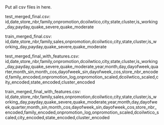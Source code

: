 Put all csv files in here.

test_merged_final.csv:
id,date,store_nbr,family,onpromotion,dcoilwtico,city,state,cluster,is_working_day,payday,quake_severe,quake_moderate

train_merged_final.csv:
id,date,store_nbr,family,sales,onpromotion,dcoilwtico,city,state,cluster,is_working_day,payday,quake_severe,quake_moderate

test_merged_final_with_features.csv: 
id,date,store_nbr,family,onpromotion,dcoilwtico,city,state,cluster,is_working_day,payday,quake_severe,quake_moderate,year,month,day,dayofweek,quarter,month_sin,month_cos,dayofweek_sin,dayofweek_cos,store_nbr_encoded,family_encoded,onpromotion_log,onpromotion_scaled,dcoilwtico_scaled,city_encoded,state_encoded,cluster_encoded

train_merged_final_with_features.csv: 
id,date,store_nbr,family,sales,onpromotion,dcoilwtico,city,state,cluster,is_working_day,payday,quake_severe,quake_moderate,year,month,day,dayofweek,quarter,month_sin,month_cos,dayofweek_sin,dayofweek_cos,store_nbr_encoded,family_encoded,onpromotion_log,onpromotion_scaled,dcoilwtico_scaled,city_encoded,state_encoded,cluster_encoded

